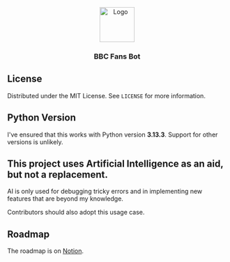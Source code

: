 <div align="center">
  <a href="https://github.com/othneildrew/Best-README-Template">
    <img src="branding/icon.png" alt="Logo" width="80" height="80">
  </a>

  <h3 align="center">BBC Fans Bot</h3>
</div>

## License

Distributed under the MIT License. See `LICENSE` for more information.

## Python Version

I've ensured that this works with Python version **3.13.3**. Support for other versions is unlikely.

## This project uses Artificial Intelligence as an aid, but not a replacement.

AI is only used for debugging tricky errors and in implementing new features that are beyond my knowledge.

Contributors should also adopt this usage case.

## Roadmap

The roadmap is on [Notion](https://petite-chip-1b8.notion.site/e0f81992adda4e33bd3de7653323c0e7?v=e32eac76603f4e9fb2da86784cb32122).
